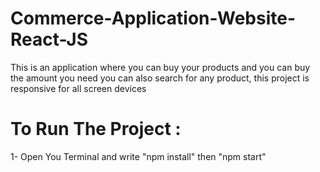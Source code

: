 # Commerce-Application-Website-React-JS

This is an application where you can buy your products and you can buy the amount you need you can also search for any product, this project is responsive for all screen devices

# To Run The Project :

1- Open You Terminal and write "npm install" then "npm start"
